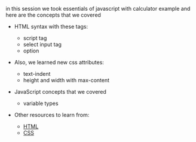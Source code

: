in this session we took essentials of javascript with calculator example and here are the concepts that we covered
- HTML syntax with these tags:
    - script tag
    - select input tag
    - option

- Also, we learned new css attributes:
  - text-indent
  - height and width with max-content
- JavaScript concepts that we covered
  - variable types

- Other resources to learn from:
    - [HTML](https://www.w3schools.com/html/default.asp)
    - [CSS](https://www.w3schools.com/css/default.asp)